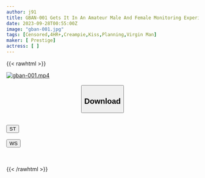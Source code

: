 ```yaml
---
author: j91
title: GBAN-001 Gets It In An Amateur Male And Female Monitoring Experiment! Urgently Recruiting Serious Married Women! ! “Please Watch AV With A Virgin Boy Who Suffers From Gynophobia.” The Wife Gets Horny When The Virgin Boy’s Huge Penis Is Erected, And She Can’t Even Hold A Woman’s Hand Properly. She Gets Even Hornier While Inserting The Video…
date: 2023-09-28T00:55:00Z
image: "gban-001.jpg"
tags: [Censored,4HR+,Creampie,Kiss,Planning,Virgin Man]
maker: [ Prestige]
actress: [ ]
---
```



{{< rawhtml >}}

<div class="video" data-videoid="3k9rbPrb0aCd7Z4">
    <a href="javascript:;">
        <img src="https://my.j91.asia/posts/gban-001/gban-001.jpg" width="WIDTH" height="HEIGHT" alt="gban-001.mp4" loading="lazy">
    </a>
</div>

<script type="text/javascript" src="https://j91.asia/asset/on-demand-st.js"></script>

<br>
  <link rel="stylesheet" href="https://j91.asia/asset/bs5.css">
  
  <center>
  <button class="btn btn-primary" type="button" data-bs-toggle="collapse" data-bs-target=".multi-collapse" aria-expanded="false" aria-controls="multiCollapseExample1 multiCollapseExample2"><h2>Download</h2></button></center>
</p>
<div class="row">
  <div class="col">
    <div class="collapse multi-collapse" id="multiCollapseExample1">
      <div class="card card-body">
	      	      <br>
<div class="buttons">  
<a href="https://streamtape.to/v/3k9rbPrb0aCd7Z4"><button class="btn-hover color-3"><i class="fa fa-download"></i> ST</button></a></div>
    </div>
  </div>
</div>
  <div class="col">
    <div class="collapse multi-collapse" id="multiCollapseExample2">
      <div class="card card-body">
	      <br>
<div class="buttons">
    <a href="https://wolfstream.tv/ldd1fxrfzwec"><button class="btn-hover color-9"><i class="fa fa-download"></i> WS</button></a></div>
<br><br>
      </div>
    </div>
  </div>
</div>

{{< /rawhtml >}}